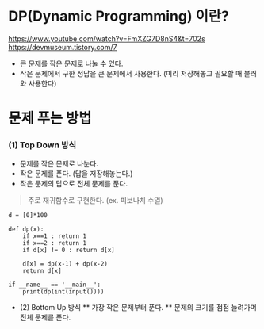 # DP(Dynamic Programming) 이란?
https://www.youtube.com/watch?v=FmXZG7D8nS4&t=702s
https://devmuseum.tistory.com/7
* 큰 문제를 작은 문제로 나눌 수 있다.
* 작은 문제에서 구한 정답을 큰 문제에서 사용한다. (미리 저장해놓고 필요할 때 불러와 사용한다)

# 문제 푸는 방법
### (1) Top Down 방식
* 문제를 작은 문제로 나눈다.
* 작은 문제를 푼다. (답을 저장해놓는다.)
* 작은 문제의 답으로 전체 문제를 푼다.

> 주로 재귀함수로 구현한다. (ex. 피보나치 수열)
```{python}
d = [0]*100

def dp(x):
    if x==1 : return 1
    if x==2 : return 1
    if d[x] != 0 : return d[x]

    d[x] = dp(x-1) + dp(x-2)
    return d[x]

if __name__ == '__main__':
    print(dp(int(input())))
```


* (2) Bottom Up 방식
** 가장 작은 문제부터 푼다.
** 문제의 크기를 점점 늘려가며 전체 문제를 푼다.

